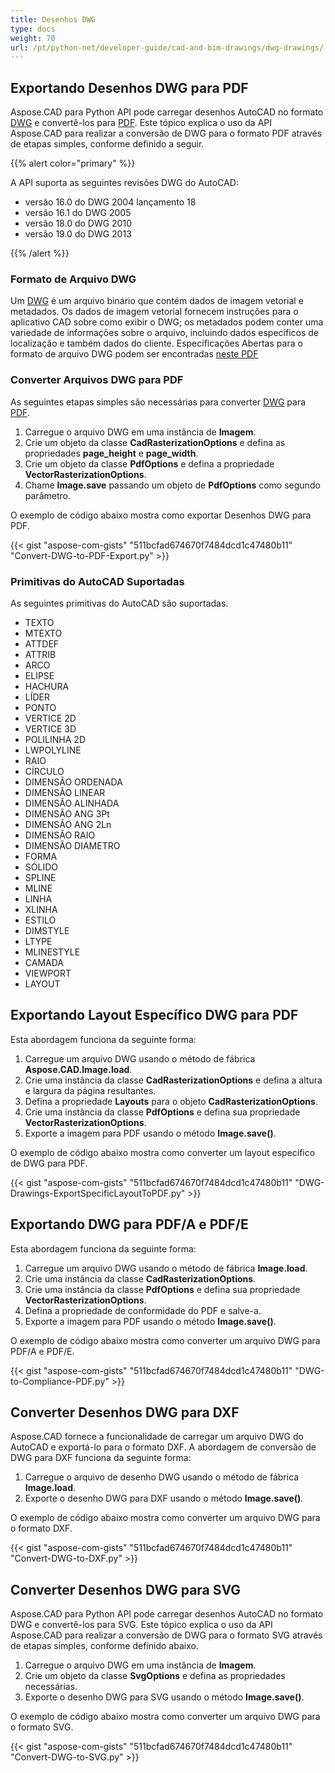 ```yaml
---
title: Desenhos DWG
type: docs
weight: 70
url: /pt/python-net/developer-guide/cad-and-bim-drawings/dwg-drawings/
---
```


## **Exportando Desenhos DWG para PDF**

Aspose.CAD para Python API pode carregar desenhos AutoCAD no formato [DWG](https://docs.fileformat.com/cad/dwg/) e convertê-los para [PDF](https://docs.fileformat.com/pdf/). Este tópico explica o uso da API Aspose.CAD para realizar a conversão de DWG para o formato PDF através de etapas simples, conforme definido a seguir.

{{% alert color="primary" %}}

A API suporta as seguintes revisões DWG do AutoCAD:

- versão 16.0 do DWG 2004 lançamento 18
- versão 16.1 do DWG 2005
- versão 18.0 do DWG 2010
- versão 19.0 do DWG 2013

{{% /alert %}}

### **Formato de Arquivo DWG**

Um [DWG](https://docs.fileformat.com/cad/dwg/) é um arquivo binário que contém dados de imagem vetorial e metadados. Os dados de imagem vetorial fornecem instruções para o aplicativo CAD sobre como exibir o DWG; os metadados podem conter uma variedade de informações sobre o arquivo, incluindo dados específicos de localização e também dados do cliente. Especificações Abertas para o formato de arquivo DWG podem ser encontradas [neste PDF](http://opendesign.com/files/guestdownloads/OpenDesign_Specification_for_.dwg_files.pdf)

### **Converter Arquivos DWG para PDF**

As seguintes etapas simples são necessárias para converter [DWG](https://docs.fileformat.com/cad/dwg/) para [PDF](https://docs.fileformat.com/pdf/).

1. Carregue o arquivo DWG em uma instância de **Imagem**.
1. Crie um objeto da classe **CadRasterizationOptions** e defina as propriedades **page_height** e **page_width**.
1. Crie um objeto da classe **PdfOptions** e defina a propriedade **VectorRasterizationOptions**.
1. Chame **Image.save** passando um objeto de **PdfOptions** como segundo parâmetro.

O exemplo de código abaixo mostra como exportar Desenhos DWG para PDF.

{{< gist "aspose-com-gists" "511bcfad674670f7484dcd1c47480b11" "Convert-DWG-to-PDF-Export.py" >}}


### **Primitivas do AutoCAD Suportadas**

As seguintes primitivas do AutoCAD são suportadas.

- TEXTO
- MTEXTO
- ATTDEF
- ATTRIB
- ARCO
- ELIPSE
- HACHURA
- LÍDER
- PONTO
- VERTICE 2D
- VERTICE 3D
- POLILINHA 2D
- LWPOLYLINE
- RAIO
- CÍRCULO
- DIMENSÃO ORDENADA
- DIMENSÃO LINEAR
- DIMENSÃO ALINHADA
- DIMENSÃO ANG 3Pt
- DIMENSÃO ANG 2Ln
- DIMENSÃO RAIO
- DIMENSÃO DIAMETRO
- FORMA
- SÓLIDO
- SPLINE
- MLINE
- LINHA
- XLINHA
- ESTILO
- DIMSTYLE
- LTYPE
- MLINESTYLE
- CAMADA
- VIEWPORT
- LAYOUT

## **Exportando Layout Específico DWG para PDF**

Esta abordagem funciona da seguinte forma:

1. Carregue um arquivo DWG usando o método de fábrica **Aspose.CAD.Image.load**.
1. Crie uma instância da classe **CadRasterizationOptions** e defina a altura e largura da página resultantes.
1. Defina a propriedade **Layouts** para o objeto **CadRasterizationOptions**.
1. Crie uma instância da classe **PdfOptions** e defina sua propriedade **VectorRasterizationOptions**.
1. Exporte a imagem para PDF usando o método **Image.save()**.

O exemplo de código abaixo mostra como converter um layout específico de DWG para PDF.

{{< gist "aspose-com-gists" "511bcfad674670f7484dcd1c47480b11" "DWG-Drawings-ExportSpecificLayoutToPDF.py" >}}


## **Exportando DWG para PDF/A e PDF/E**

Esta abordagem funciona da seguinte forma:

1. Carregue um arquivo DWG usando o método de fábrica **Image.load**.
1. Crie uma instância da classe **CadRasterizationOptions**.
1. Crie uma instância da classe **PdfOptions** e defina sua propriedade **VectorRasterizationOptions**.
1. Defina a propriedade de conformidade do PDF e salve-a.
1. Exporte a imagem para PDF usando o método **Image.save()**.

O exemplo de código abaixo mostra como converter um arquivo DWG para PDF/A e PDF/E.

{{< gist "aspose-com-gists" "511bcfad674670f7484dcd1c47480b11" "DWG-to-Compliance-PDF.py" >}}

## **Converter Desenhos DWG para DXF**

Aspose.CAD fornece a funcionalidade de carregar um arquivo DWG do AutoCAD e exportá-lo para o formato DXF. A abordagem de conversão de DWG para DXF funciona da seguinte forma:

1. Carregue o arquivo de desenho DWG usando o método de fábrica **Image.load**.
1. Exporte o desenho DWG para DXF usando o método **Image.save()**.

O exemplo de código abaixo mostra como converter um arquivo DWG para o formato DXF.

{{< gist "aspose-com-gists" "511bcfad674670f7484dcd1c47480b11" "Convert-DWG-to-DXF.py" >}}

## **Converter Desenhos DWG para SVG**

Aspose.CAD para Python API pode carregar desenhos AutoCAD no formato DWG e convertê-los para SVG. Este tópico explica o uso da API Aspose.CAD para realizar a conversão de DWG para o formato SVG através de etapas simples, conforme definido abaixo.

1. Carregue o arquivo DWG em uma instância de **Imagem**.
1. Crie um objeto da classe **SvgOptions** e defina as propriedades necessárias.
1. Exporte o desenho DWG para SVG usando o método **Image.save()**.

O exemplo de código abaixo mostra como converter um arquivo DWG para o formato SVG.

{{< gist "aspose-com-gists" "511bcfad674670f7484dcd1c47480b11" "Convert-DWG-to-SVG.py" >}}

